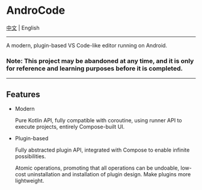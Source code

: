 # AndroCode

[中文](README.MD) | English

---

A modern, plugin-based VS Code-like editor running on Android.

### Note: **This project may be abandoned at any time, and it is only for reference and learning purposes before it is completed.**

---

## Features

- Modern

    Pure Kotlin API, fully compatible with coroutine, using runner API to execute projects, entirely Compose-built UI.

- Plugin-based

    Fully abstracted plugin API, integrated with Compose to enable infinite possibilities.

    Atomic operations, promoting that all operations can be undoable, low-cost uninstallation and installation of plugin design. Make plugins more lightweight.